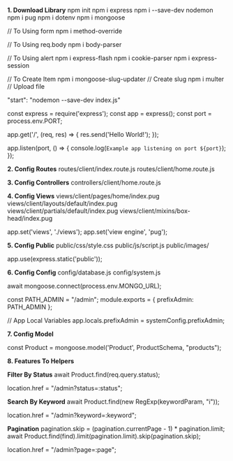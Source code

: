 **1. Download Library**
npm init
npm i express
npm i --save-dev nodemon
npm i pug
npm i dotenv
npm i mongoose

// To Using form
npm i method-override

// To Using req.body
npm i body-parser

// To Using alert
npm i express-flash
npm i cookie-parser
npm i express-session

// To Create Item
npm i mongoose-slug-updater // Create slug
npm i multer // Upload file

"start": "nodemon --save-dev index.js"

const express = require('express');
const app = express();
const port = process.env.PORT;

app.get('/', (req, res) => {
  res.send('Hello World!');
});

app.listen(port, () => {
  console.log(`Example app listening on port ${port}`);
});

**2. Config Routes**
routes/client/index.route.js
routes/client/home.route.js

**3. Config Controllers**
controllers/client/home.route.js

**4. Config Views**
views/client/pages/home/index.pug
views/client/layouts/default/index.pug
views/client/partials/default/index.pug
views/client/mixins/box-head/index.pug

app.set('views', './views');
app.set('view engine', 'pug');

**5. Config Public**
public/css/style.css
public/js/script.js
public/images/

app.use(express.static('public'));

**6. Config Config**
config/database.js
config/system.js

await mongoose.connect(process.env.MONGO_URL);


const PATH_ADMIN = "/admin";
module.exports = {
  prefixAdmin: PATH_ADMIN
};

// App Local Variables
app.locals.prefixAdmin = systemConfig.prefixAdmin;

**7. Config Model**

const Product = mongoose.model('Product', ProductSchema, "products");

**8. Features To Helpers**

**Filter By Status**
await Product.find(req.query.status);

location.href = "/admin?status=:status";

**Search By Keyword**
await Product.find(new RegExp(keywordParam, "i"));

location.href = "/admin?keyword=:keyword";

**Pagination**
pagination.skip = (pagination.currentPage - 1) * pagination.limit;
await Product.find(find).limit(pagination.limit).skip(pagination.skip);

location.href = "/admin?page=:page";

